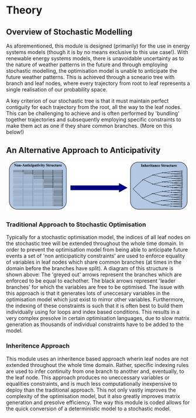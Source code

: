 
# Theory
## Overview of Stochastic Modelling 
As aforementioned, this module is designed (primarily) for the use in energy systems models (though it is by no means exclusive to this use case!). With renewable energy systems models, there is unavoidable uncertainty as to the nature of weather patterns in the future and through employing stochastic modelling, the optimisation model is unable to anticipate the future weather patterns. This is achieved through a scneario tree with branch and leaf nodes, where every trajectory from root to leaf represents a single realisation of our probability space.

A key criterion of our stochastic tree is that it must maintain perfect contiguity for each trajectory from the root, all the way to the leaf nodes. This can be challenging to achieve and is often performed by 'bundling' together trajectories and subsequently employing specific constraints to make them act as one if they share common branches. (More on this below!)

## An Alternative Approach to Anticipativity
![Non Anticipativity Structure Diagram](png/Diagram.png)
### Traditional Approach to Stochastic Optimisation
Typically for a stochastic optimisation model, the indices of all leaf nodes on the stochastic tree will be extended throughout the whole time domain. In order to prevent the optimisation model from being able to anticipate future events a set of 'non anticipaticity constraints' are used to enforce equality of variables in leaf nodes which share common branches (at times in the domain before the branches have split). A diagram of this structure is shown above: The 'greyed out' arrows represent the branches which are enforced to be equal to eachother. The black arrows represent 'leader branches' for which the variables are free to be optimised. The issue with this approach is that it generates lots of uneccesary variables in the optimisation model which just exist to mirror other variables. Furthermore, the indexing of these constraints is such that it is often best to build them individually using for loops and index based conditions. This results in a very complex presolve in certain optimisation languages, due to slow matrix generation as thousands of individual constraints have to be added to the model. 

### Inheritence Approach
This module uses an inheritence based approach wherin leaf nodes are not extended throughout the whole time domain. Rather, specific indexing rules are used to infer continuity from one branch to another and, eventually, to the leaf node. This approach produces no uneccessary variables or equalities constraints, and is much less computationally inexpensive to deploy than the traditional approach. This not only vastly improves the complexity of the optimisation model, but it also greatly improves matrix generation and presolve efficiency. The way this module is coded allows for the quick conversion of a deterministic model to a stochastic model.

